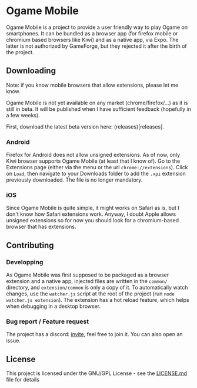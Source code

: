 # Ogame Mobile

Ogame Mobile is a project to provide a user friendly way to play Ogame on smartphones. It can be bundled as a browser app (for firefox mobile or chromium based browsers like Kiwi) and as a native app, via Expo. The latter is not authorized by GameForge, but they rejected it after the birth of the project.

## Downloading

Note: if you know mobile browsers that allow extensions, please let me know.

Ogame Mobile is not yet available on any market (chrome/firefox/...) as it is still in beta. It will be published when I have sufficient feedback (hopefully in a few weeks).

First, download the latest beta version here: (releases)[releases].

### Android

Firefox for Android does not allow unsigned extensions. As of now, only Kiwi browser supports Ogame Mobile (at least that I know of). Go to the Extensions page (either via the menu or the url `chrome://extensions`). Click on `Load`, then navigate to your Downloads folder to add the `.xpi` extension previously downloaded. The file is no longer mandatory.

### iOS

Since Ogame Mobile is quite simple, it might works on Safari as is, but I don't know how Safari extensions work. Anyway, I doubt Apple allows unsigned extensions so for now you should look for a chromium-based browser that has extensions.


## Contributing

### Developping

As Ogame Mobile was first supposed to be packaged as a browser extension and a native app, injected files are written in the `common/` directory, and `extension/common` is only a copy of it. To automatically watch changes, use the `watcher.js` script at the root of the project (run `node watcher.js extension`). The extension has a hot reload feature, which helps when debugging in a desktop browser.

### Bug report / Feature request

The project has a discord: [invite](https://discord.gg/7saJGBA), feel free to join it. You can also open an issue.

## License

This project is licensed under the GNU/GPL License - see the [LICENSE.md](LICENSE.md) file for details
